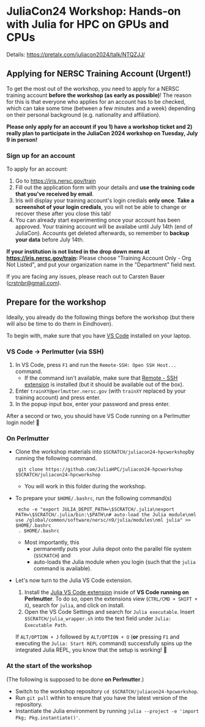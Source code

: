 # JuliaCon24 Workshop: Hands-on with Julia for HPC on GPUs and CPUs

Details: https://pretalx.com/juliacon2024/talk/NTQZJJ/

## Applying for NERSC Training Account (Urgent!)

To get the most out of the workshop, you need to apply for a NERSC training account **before the workshop (as early as possible)**! The reason for this is that everyone who applies for an account has to be checked, which can take some time (between a few minutes and a week) depending on their personal background (e.g. nationality and affiliation).

**Please only apply for an account if you 1) have a workshop ticket and 2) really plan to participate in the JuliaCon 2024 workshop on Tuesday, July 9 in person!**

### Sign up for an account

To apply for an account:
1. Go to https://iris.nersc.gov/train
2. Fill out the application form with your details and **use the training code that you've received by email**.
3. Iris will display your training account's login credials **only once**. **Take a screenshot of your login credials**, you will not be able to change or recover these after you close this tab!
4. You can already start experimenting once your account has been approved. Your training account will be availabe until July 14th (end of JuliaCon). Accounts get deleted afterwards, so remember to **backup your data** before July 14th.

**If your institution is not listed in the drop down menu at  https://iris.nersc.gov/train:** Please choose "Training Account Only - Org Not Listed", and put your organization name in the "Department" field next.

If you are facing any issues, please reach out to Carsten Bauer (crstnbr@gmail.com).

## Prepare for the workshop

Ideally, you already do the following things before the workshop (but there will also be time to do them in Eindhoven).

To begin with, make sure that you have [VS Code](https://code.visualstudio.com/download) installed on your laptop.

### VS Code → Perlmutter (via SSH)

1) In VS Code, press `F1` and run the `Remote-SSH: Open SSH Host...` command.
   - If the command isn't available, make sure that [Remote - SSH extension](https://marketplace.visualstudio.com/items?itemName=ms-vscode-remote.remote-ssh) is installed (but it should be available out of the box).
2) Enter `trainXY@perlmutter.nersc.gov` (with `trainXY` replaced by your training account) and press enter.
3) In the popup input box, enter your password and press enter.

After a second or two, you should have VS Code running on a Perlmutter login node! 🎉 


### On Perlmutter
* Clone the workshop materials into `$SCRATCH/juliacon24-hpcworkshop`by running the following command.

       git clone https://github.com/JuliaHPC/juliacon24-hpcworkshop $SCRATCH/juliacon24-hpcworkshop
  
  * You will work in this folder during the workshop.
* To prepare your `$HOME/.bashrc`, run the following command(s)

       echo -e "export JULIA_DEPOT_PATH=\$SCRATCH/.julia\nexport PATH=\$SCRATCH/.julia/bin:\$PATH\n# auto-load the Julia module\nml use /global/common/software/nersc/n9/julia/modules\nml julia" >> $HOME/.bashrc
       . $HOME/.bashrc
  * Most importantly, this
    * permanently puts your Julia depot onto the parallel file system (`$SCRATCH`) and
    * auto-loads the Julia module when you login (such that the `julia` command is available).
     
* Let's now turn to the Julia VS Code extension.

  1) Install the [Julia VS Code extension](https://marketplace.visualstudio.com/items?itemName=julialang.language-julia) inside of **VS Code running on Perlmutter**. To do so, open the extensions view (`CTRL/CMD + SHIFT + X`), search for `julia`, and click on install.
  2) Open the VS Code Settings and search for `Julia executable`. Insert `$SCRATCH/julia_wrapper.sh` into the text field under `Julia: Executable Path`.
  
  If `ALT/OPTION + J` followed by `ALT/OPTION + O` (**or** pressing `F1` and executing the `Julia: Start REPL` command) successfully spins up the integrated Julia REPL, you know that the setup is working! 🎉
        
### At the start of the workshop

(The following is supposed to be done **on Perlmutter**.)

* Switch to the workshop repository `cd $SCRATCH/juliacon24-hpcworkshop`.
* Run `git pull` within  to ensure that you have the latest version of the repository.
* Instantiate the Julia environment by running `julia --project -e 'import Pkg; Pkg.instantiate()'`.
